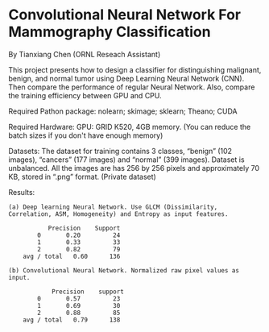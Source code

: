 # Convolutional Neural Network For Mammography Classification
By Tianxiang Chen (ORNL Reseach Assistant)

This project presents how to design a classifier for distinguishing malignant, benign, and normal tumor using Deep Learning Neural Network (CNN). Then compare the performance of regular Neural Network. Also, compare the training efficiency between GPU and CPU.

Required Pathon package: 
    nolearn; skimage; sklearn; Theano; CUDA

Required Hardware:
    GPU: GRID K520, 4GB memory. (You can reduce the batch sizes if you don't have enough memory)

Datasets: 
    The dataset for training contains 3 classes, “benign” (102 images), “cancers” (177 images) and “normal” (399 images). Dataset is unbalanced. All the images are has 256 by 256 pixels and approximately 70 KB, stored in “.png” format. (Private dataset)

Results:

    (a) Deep learning Neural Network. Use GLCM (Dissimilarity, Correlation, ASM, Homogeneity) and Entropy as input features.
    
               Precision    Support                 
            0       0.20     	 24
            1       0.33     	 33
            2       0.82         79
        avg / total   0.60  	136        

    (b) Convolutional Neural Network. Normalized raw pixel values as input.
    
                Precision    support
            0       0.57     	 23
            1       0.69     	 30
            2       0.88         85
        avg / total   0.79  	138

